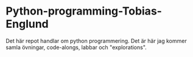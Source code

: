 # Python-programming-Tobias-Englund

Det här repot handlar om python programmering. Det är här jag kommer samla övningar, code-alongs, labbar och "explorations".